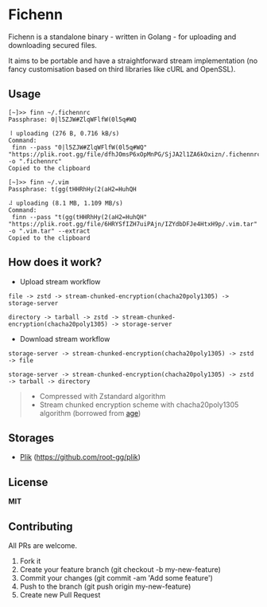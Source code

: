 # Fichenn

Fichenn is a standalone binary - written in Golang - for uploading and downloading secured files.

It aims to be portable and have a straightforward stream implementation (no fancy customisation based on third libraries like cURL and OpenSSL).

## Usage

```
[~]>> finn ~/.fichennrc
Passphrase: 0|l5ZJW#ZlqWFlfW(0l5q#WQ

⠸ uploading (276 B, 0.716 kB/s)
Command:
 finn --pass "0|l5ZJW#ZlqWFlfW(0l5q#WQ" "https://plik.root.gg/file/dfhJOmsP6xOpMnPG/SjJA2l1ZA6kOxizn/.fichennrc" -o ".fichennrc"
Copied to the clipboard
```

```
[~]>> finn ~/.vim
Passphrase: t(gg(tHHRhHy(2(aH2=HuhQH

⠼ uploading (8.1 MB, 1.109 MB/s)
Command:
 finn --pass "t(gg(tHHRhHy(2(aH2=HuhQH" "https://plik.root.gg/file/6HRYSfIZH7uiPAjn/IZYdbDFJe4HtxH9p/.vim.tar" -o ".vim.tar" --extract
Copied to the clipboard
```

## How does it work?

- Upload stream workflow

```
file -> zstd -> stream-chunked-encryption(chacha20poly1305) -> storage-server
```
```
directory -> tarball -> zstd -> stream-chunked-encryption(chacha20poly1305) -> storage-server
```

- Download stream workflow

```
storage-server -> stream-chunked-encryption(chacha20poly1305) -> zstd -> file
```
```
storage-server -> stream-chunked-encryption(chacha20poly1305) -> zstd -> tarball -> directory
```

> - Compressed with Zstandard algorithm
> - Stream chunked encryption scheme with chacha20poly1305 algorithm (borrowed from [age](https://github.com/FiloSottile/age))

## Storages

- [Plik](https://plik.root.gg/) (https://github.com/root-gg/plik)

## License

**MIT**


## Contributing

All PRs are welcome.

1. Fork it
2. Create your feature branch (git checkout -b my-new-feature)
3. Commit your changes (git commit -am 'Add some feature')
5. Push to the branch (git push origin my-new-feature)
6. Create new Pull Request